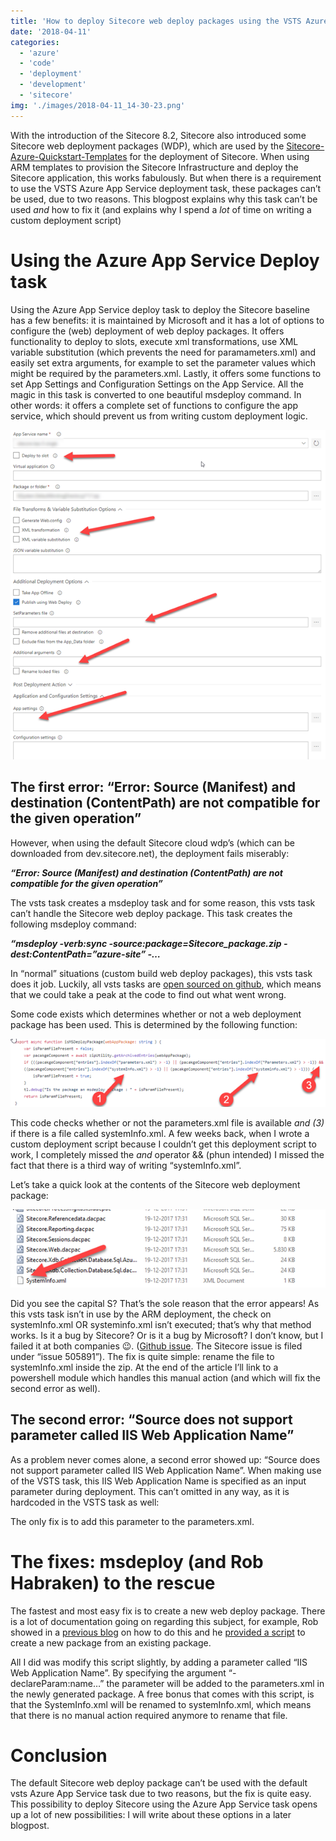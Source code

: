 ```yaml
---
title: 'How to deploy Sitecore web deploy packages using the VSTS Azure App Service task'
date: '2018-04-11'
categories:
  - 'azure'
  - 'code'
  - 'deployment'
  - 'development'
  - 'sitecore'
img: './images/2018-04-11_14-30-23.png'
---
```


With the introduction of the Sitecore 8.2, Sitecore also introduced some Sitecore web deployment packages (WDP), which are used by the [Sitecore-Azure-Quickstart-Templates](https://github.com/Sitecore/Sitecore-Azure-Quickstart-Templates) for the deployment of Sitecore. When using ARM templates to provision the Sitecore Infrastructure and deploy the Sitecore application, this works fabulously. But when there is a requirement to use the VSTS Azure App Service deployment task, these packages can’t be used, due to two reasons. This blogpost explains why this task can’t be used _and_ how to fix it (and explains why I spend a _lot_ of time on writing a custom deployment script)

# Using the Azure App Service Deploy task

Using the Azure App Service deploy task to deploy the Sitecore baseline has a few benefits: it is maintained by Microsoft and it has a lot of options to configure the (web) deployment of web deploy packages. It offers functionality to deploy to slots, execute xml transformations, use XML variable substitution (which prevents the need for paramameters.xml) and easily set extra arguments, for example to set the parameter values which might be required by the parameters.xml. Lastly, it offers some functions to set App Settings and Configuration Settings on the App Service. All the magic in this task is converted to one beautiful msdeploy command. In other words: it offers a complete set of functions to configure the app service, which should prevent us from writing custom deployment logic.

![](images/img_5ace1843b56d1.png)

## The first error: “Error: Source (Manifest) and destination (ContentPath) are not compatible for the given operation”

However, when using the default Sitecore cloud wdp’s (which can be downloaded from dev.sitecore.net), the deployment fails miserably:

**_“Error: Source (Manifest) and destination (ContentPath) are not compatible for the given operation”_**

The vsts task creates a msdeploy task and for some reason, this vsts task can’t handle the Sitecore web deploy package. This task creates the following msdeploy command:

**_“msdeploy -verb:sync -source:package=Sitecore_package.zip -dest:ContentPath=”azure-site” -…_**

In “normal” situations (custom build web deploy packages), this vsts task does it job. Luckily, all vsts tasks are [open sourced on github](https://github.com/Microsoft/vsts-tasks/), which means that we could take a peak at the code to find out what went wrong.

Some code exists which determines whether or not a web deployment package has been used. This is determined by the following function:



![](images/img_5ace18576f7c2.png)

This code checks whether or not the parameters.xml file is available _and (3)_ if there is a file called systemInfo.xml. A few weeks back, when I wrote a custom deployment script because I couldn’t get this deployment script to work, I completely missed the _and_ operator && (phun intended) I missed the fact that there is a third way of writing “systemInfo.xml”.

Let’s take a quick look at the contents of the Sitecore web deployment package:

![](images/img_5ace1862eb563.png)

Did you see the capital S? That’s the sole reason that the error appears! As this vsts task isn’t in use by the ARM deployment, the check on systemInfo.xml OR systeminfo.xml isn’t executed; that’s why that method works. Is it a bug by Sitecore? Or is it a bug by Microsoft? I don’t know, but I failed it at both companies 😉. ([Github issue](https://github.com/Microsoft/vsts-tasks/issues/6946). The Sitecore issue is filed under “issue 505891”). The fix is quite simple: rename the file to systemInfo.xml inside the zip. At the end of the article I’ll link to a powershell module which handles this manual action (and which will fix the second error as well).

## The second error: “Source does not support parameter called IIS Web Application Name”

As a problem never comes alone, a second error showed up: “Source does not support parameter called IIS Web Application Name”. When making use of the VSTS task, this IIS Web Application Name is specified as an input parameter during deployment. This can’t omitted in any way, as it is hardcoded in the VSTS task as well:

<script src="https://gist.github.com/BasLijten/124caaab3d6eff9c50b8b58fbc57fff3.js"></script>

The only fix is to add this parameter to the parameters.xml.

# The fixes: msdeploy (and Rob Habraken) to the rescue

The fastest and most easy fix is to create a new web deploy package. There is a lot of documentation going on regarding this subject, for example, Rob showed in a [previous blog](https://www.robhabraken.nl/index.php/2740/blue-green-sitecore-deployments-on-azure/) on how to do this and he [provided a script](https://github.com/robhabraken/Sitecore-Azure-Scripts/blob/master/Scripts/99%20Utility%20Scripts/strip-db.ps1) to create a new package from an existing package.

All I did was modify this script slightly, by adding a parameter called “IIS Web Application Name”. By specifying the argument “-declareParam:name…” the parameter will be added to the parameters.xml in the newly generated package. A free bonus that comes with this script, is that the SystemInfo.xml will be renamed to systemInfo.xml, which means that there is no manual action required anymore to rename that file.

<script src="https://gist.github.com/BasLijten/3a195a0b0718db9953c905751b773b22.js"></script>

# Conclusion

The default Sitecore web deploy package can’t be used with the default vsts Azure App Service task due to two reasons, but the fix is quite easy. This possibility to deploy Sitecore using the Azure App Service task opens up a lot of new possibilities: I will write about these options in a later blogpost.
